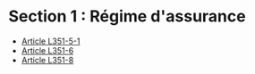 # Section 1 : Régime d'assurance

* [Article L351-5-1](./LEGIARTI000021776242.md)
* [Article L351-6](./LEGIARTI000018124358.md)
* [Article L351-8](./LEGIARTI000018124711.md)
